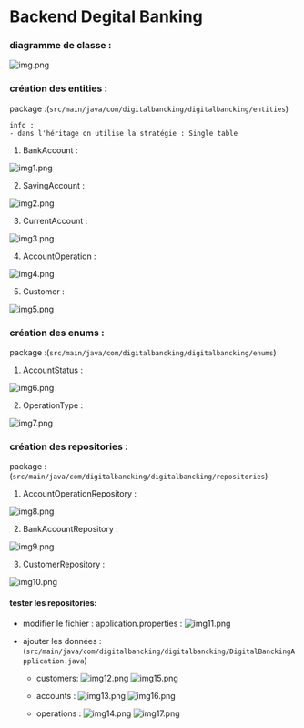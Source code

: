 # Backend Degital Banking 

### diagramme de classe :
![img.png](images/img.png)


### création des entities :
package :(`src/main/java/com/digitalbancking/digitalbancking/entities`)
    
    info :
    - dans l'héritage on utilise la stratégie : Single table

1. BankAccount : 

![img1.png](images/img_1.png)

2. SavingAccount :

![img2.png](images/img_2.png)

3. CurrentAccount :

![img3.png](images/img_3.png)


4. AccountOperation :

![img4.png](images/img_4.png)

5. Customer :

![img5.png](images/img_5.png)

### création des enums :
package :(`src/main/java/com/digitalbancking/digitalbancking/enums`)

1. AccountStatus :

![img6.png](images/img_6.png)


2. OperationType :

![img7.png](images/img_7.png)



### création des repositories :
package :(`src/main/java/com/digitalbancking/digitalbancking/repositories`)

1. AccountOperationRepository :

![img8.png](images/img_8.png)


2. BankAccountRepository :

![img9.png](images/img_9.png)


3. CustomerRepository :

![img10.png](images/img_10.png)


#### tester les repositories:
- modifier le fichier : application.properties :
![img11.png](images/img_11.png)

- ajouter les données : (`src/main/java/com/digitalbancking/digitalbancking/DigitalBanckingApplication.java`)
  - customers:
    ![img12.png](images/img_12.png)
    ![img15.png](images/img_15.png)

  - accounts :
    ![img13.png](images/img_13.png)
    ![img16.png](images/img_16.png)

  - operations :
    ![img14.png](images/img_14.png)
    ![img17.png](images/img_17.png)

